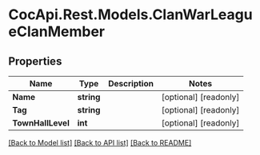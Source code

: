 # CocApi.Rest.Models.ClanWarLeagueClanMember

## Properties

Name | Type | Description | Notes
------------ | ------------- | ------------- | -------------
**Name** | **string** |  | [optional] [readonly] 
**Tag** | **string** |  | [optional] [readonly] 
**TownHallLevel** | **int** |  | [optional] [readonly] 

[[Back to Model list]](../../README.md#documentation-for-models) [[Back to API list]](../../README.md#documentation-for-api-endpoints) [[Back to README]](../../README.md)

